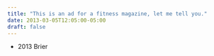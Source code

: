 ```yaml
---
title: "This is an ad for a fitness magazine, let me tell you."
date: 2013-03-05T12:05:00-05:00
draft: false
---
```

- 2013 Brier